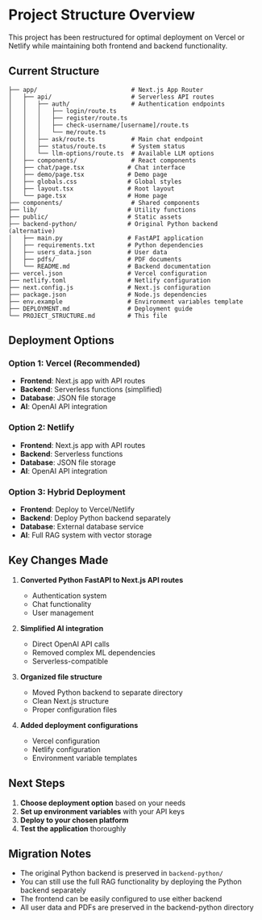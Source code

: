 # Project Structure Overview

This project has been restructured for optimal deployment on Vercel or Netlify while maintaining both frontend and backend functionality.

## Current Structure

```
├── app/                          # Next.js App Router
│   ├── api/                      # Serverless API routes
│   │   ├── auth/                 # Authentication endpoints
│   │   │   ├── login/route.ts
│   │   │   ├── register/route.ts
│   │   │   ├── check-username/[username]/route.ts
│   │   │   └── me/route.ts
│   │   ├── ask/route.ts          # Main chat endpoint
│   │   ├── status/route.ts       # System status
│   │   └── llm-options/route.ts  # Available LLM options
│   ├── components/               # React components
│   ├── chat/page.tsx            # Chat interface
│   ├── demo/page.tsx            # Demo page
│   ├── globals.css              # Global styles
│   ├── layout.tsx               # Root layout
│   └── page.tsx                 # Home page
├── components/                   # Shared components
├── lib/                         # Utility functions
├── public/                      # Static assets
├── backend-python/              # Original Python backend (alternative)
│   ├── main.py                  # FastAPI application
│   ├── requirements.txt         # Python dependencies
│   ├── users_data.json          # User data
│   ├── pdfs/                    # PDF documents
│   └── README.md                # Backend documentation
├── vercel.json                  # Vercel configuration
├── netlify.toml                 # Netlify configuration
├── next.config.js               # Next.js configuration
├── package.json                 # Node.js dependencies
├── env.example                  # Environment variables template
├── DEPLOYMENT.md                # Deployment guide
└── PROJECT_STRUCTURE.md         # This file
```

## Deployment Options

### Option 1: Vercel (Recommended)
- **Frontend**: Next.js app with API routes
- **Backend**: Serverless functions (simplified)
- **Database**: JSON file storage
- **AI**: OpenAI API integration

### Option 2: Netlify
- **Frontend**: Next.js app with API routes
- **Backend**: Serverless functions
- **Database**: JSON file storage
- **AI**: OpenAI API integration

### Option 3: Hybrid Deployment
- **Frontend**: Deploy to Vercel/Netlify
- **Backend**: Deploy Python backend separately
- **Database**: External database service
- **AI**: Full RAG system with vector storage

## Key Changes Made

1. **Converted Python FastAPI to Next.js API routes**
   - Authentication system
   - Chat functionality
   - User management

2. **Simplified AI integration**
   - Direct OpenAI API calls
   - Removed complex ML dependencies
   - Serverless-compatible

3. **Organized file structure**
   - Moved Python backend to separate directory
   - Clean Next.js structure
   - Proper configuration files

4. **Added deployment configurations**
   - Vercel configuration
   - Netlify configuration
   - Environment variable templates

## Next Steps

1. **Choose deployment option** based on your needs
2. **Set up environment variables** with your API keys
3. **Deploy to your chosen platform**
4. **Test the application** thoroughly

## Migration Notes

- The original Python backend is preserved in `backend-python/`
- You can still use the full RAG functionality by deploying the Python backend separately
- The frontend can be easily configured to use either backend
- All user data and PDFs are preserved in the backend-python directory
